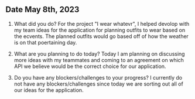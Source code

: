 ## Date May 8th, 2023

1. What did you do? 
For the project "I wear whatevr", I helped devolop with my team ideas for the application for planning outfits to wear based on the ecvents. The planned outfits would go based off of how the weather is on that poertaining day. 

2. What are you planning to do today?
Today I am planning on discussing more ideas with my teammates and coming to an agreement on which API we believe would be the correct choice for our application.

2. Do you have any blockers/challenges to your progress?
I currently do not have any blockers/challenges since today we are sorting out all of our ideas for the application. 